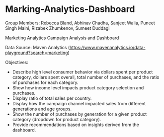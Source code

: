 # Marking-Analytics-Dashboard

Group Members: Rebecca Bland, Abhinav Chadha, Sanjeet Walia, Puneet Singh Maini, Rizabek Zhumkenov, Sumeet Duddagi

Marketing Analytics Campaign Analysis and Dashboard

Data Source: Maven Analytics (https://www.mavenanalytics.io/data-playground?search=marketing)

Objectives:
- Describe high level consumer behavior via dollars spent per product category, dollars spent overall, total number of purchases, and the ratio of purchases for each category.
- Show how income level impacts product category selection and purchases.
- Display ratio of total sales per country.
- Display how the campaign channel impacted sales from different generations and age groups.
- Show the number of purchases by generation for a given product category (dropdown for product category).
- Provide recommendations based on insights derived from the dashboard. 
